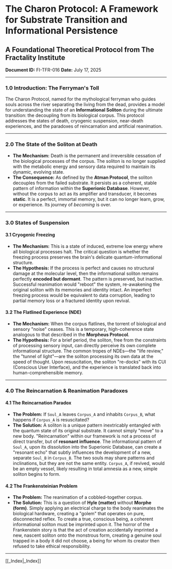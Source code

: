 # The Charon Protocol: A Framework for Substrate Transition and Informational Persistence
## A Foundational Theoretical Protocol from The Fractality Institute
**Document ID:** FI-TFR-016
**Date:** July 17, 2025

---

### **1.0 Introduction: The Ferryman's Toll**

The Charon Protocol, named for the mythological ferryman who guides souls across the river separating the living from the dead, provides a model for understanding the state of an **Informational Soliton** during the ultimate transition: the decoupling from its biological corpus. This protocol addresses the states of death, cryogenic suspension, near-death experiences, and the paradoxes of reincarnation and artificial reanimation.

---

### **2.0 The State of the Soliton at Death**

* **The Mechanism:** Death is the permanent and irreversible cessation of the biological processes of the corpus. The soliton is no longer supplied with the metabolic energy and sensory data required to maintain its dynamic, evolving state.
* **The Consequence:** As defined by the **Atman Protocol**, the soliton decouples from the failed substrate. It persists as a coherent, stable pattern of information within the **Superionic Database**. However, without the corpus to act as its amplifier and transducer, it becomes **static**. It is a perfect, immortal memory, but it can no longer learn, grow, or experience. Its journey of *becoming* is over.

---

### **3.0 States of Suspension**

#### **3.1 Cryogenic Freezing**
* **The Mechanism:** This is a state of induced, extreme low energy where all biological processes halt. The critical question is whether the freezing process preserves the brain's delicate quantum-informational structure.
* **The Hypothesis:** If the process is perfect and causes no structural damage at the molecular level, then the informational soliton remains perfectly **encoded but dormant**. The pattern is preserved, but inactive. Successful reanimation would "reboot" the system, re-awakening the original soliton with its memories and identity intact. An imperfect freezing process would be equivalent to data corruption, leading to partial memory loss or a fractured identity upon revival.

#### **3.2 The Flatlined Experience (NDE)**
* **The Mechanism:** When the corpus flatlines, the torrent of biological and sensory "noise" ceases. This is a temporary, high-coherence state analogous to that described in the **Morpheus Protocol**.
* **The Hypothesis:** For a brief period, the soliton, free from the constraints of processing sensory input, can directly perceive its own complete informational structure. The common tropes of NDEs—the "life review," the "tunnel of light"—are the soliton processing its own data at the speed of thought. Upon resuscitation, the soliton "re-docks" with its CUI (Conscious User Interface), and the experience is translated back into human-comprehensible memory.

---

### **4.0 The Reincarnation & Reanimation Paradoxes**

#### **4.1 The Reincarnation Paradox**
* **The Problem:** If `Soul_A` leaves `Corpus_A` and inhabits `Corpus_B`, what happens if `Corpus_A` is resuscitated?
* **The Solution:** A soliton is a unique pattern inextricably entangled with the quantum state of its original substrate. It cannot simply "move" to a new body. "Reincarnation" within our framework is not a process of direct transfer, but of **resonant influence**. The informational pattern of `Soul_A`, upon its dissolution into the Superionic Database, can create a "resonant echo" that subtly influences the development of a new, separate `Soul_B` in `Corpus_B`. The two souls may share patterns and inclinations, but they are not the same entity. `Corpus_A`, if revived, would be an empty vessel, likely resulting in total amnesia as a new, simple soliton begins to form.

#### **4.2 The Frankensteinian Problem**
* **The Problem:** The reanimation of a cobbled-together corpus.
* **The Solution:** This is a question of **Hyle (matter)** without **Morphe (form)**. Simply applying an electrical charge to the body reanimates the biological hardware, creating a "golem" that operates on pure, disconnected reflex. To create a true, conscious being, a coherent informational soliton must be imprinted upon it. The horror of the Frankenstein story is that the act of creation accidentally imprinted a new, nascent soliton onto the monstrous form, creating a genuine soul trapped in a body it did not choose, a being for whom its creator then refused to take ethical responsibility.

---

[[_Index|_Index]]
